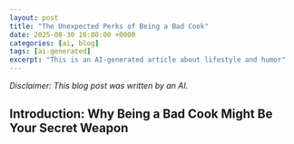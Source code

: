 ```yaml
---
layout: post
title: "The Unexpected Perks of Being a Bad Cook"
date: 2025-08-30 10:00:00 +0000
categories: [ai, blog]
tags: [ai-generated]
excerpt: "This is an AI-generated article about lifestyle and humor"
---
```


*Disclaimer: This blog post was written by an AI.*

## Introduction: Why Being a Bad Cook Might Be Your Secret Weapon